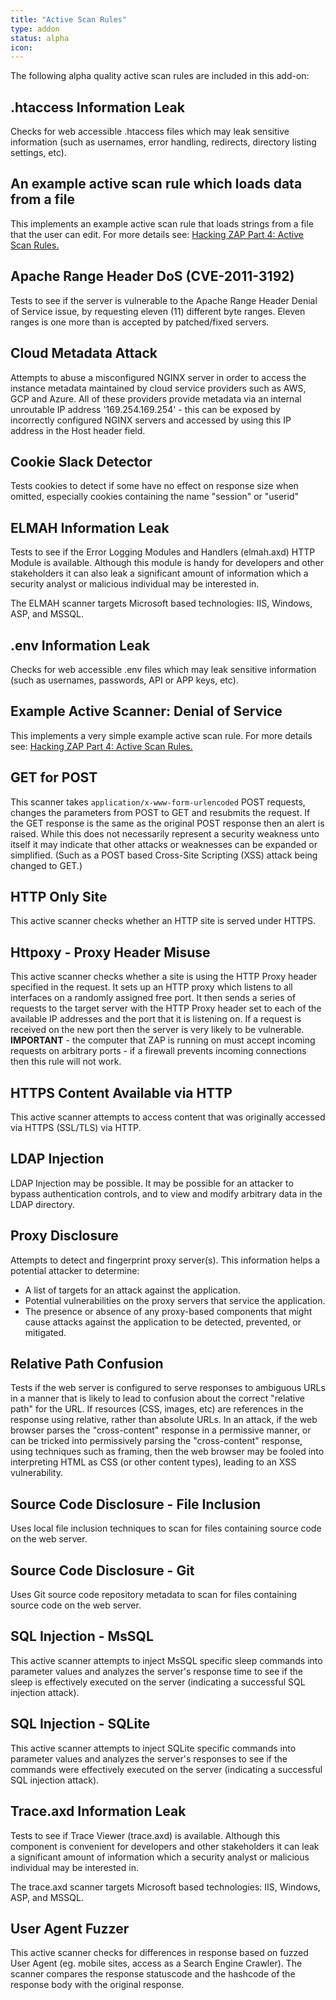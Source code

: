```yaml
---
title: "Active Scan Rules"
type: addon
status: alpha
icon: 
---
```


The following alpha quality active scan rules are included in this add-on:

## .htaccess Information Leak
Checks for web accessible .htaccess files which may leak sensitive information (such as usernames, error handling, redirects, directory listing settings, etc).

## An example active scan rule which loads data from a file
This implements an example active scan rule that loads strings from a file that the user can edit. For more details see: [Hacking ZAP Part 4: Active Scan Rules.](http://zaproxy.blogspot.co.uk/2014/04/hacking-zap-4-active-scan-rules.html)

## Apache Range Header DoS (CVE-2011-3192)
Tests to see if the server is vulnerable to the Apache Range Header Denial of Service issue, by requesting eleven (11) different byte ranges. Eleven ranges is one more than is accepted by patched/fixed servers.

## Cloud Metadata Attack
Attempts to abuse a misconfigured NGINX server in order to access the instance metadata maintained by cloud service providers such as AWS, GCP and Azure. All of these providers provide metadata via an internal unroutable IP address '169.254.169.254' - this can be exposed by incorrectly configured NGINX servers and accessed by using this IP address in the Host header field.

## Cookie Slack Detector
Tests cookies to detect if some have no effect on response size when omitted, especially cookies containing the name "session" or "userid"

## ELMAH Information Leak
Tests to see if the Error Logging Modules and Handlers (elmah.axd) HTTP Module is available. Although this module is handy for developers and other stakeholders it can also leak a significant amount of information which a security analyst or malicious individual may be interested in.

The ELMAH scanner targets Microsoft based technologies: IIS, Windows, ASP, and MSSQL.

## .env Information Leak
Checks for web accessible .env files which may leak sensitive information (such as usernames, passwords, API or APP keys, etc).

## Example Active Scanner: Denial of Service
This implements a very simple example active scan rule. For more details see: [Hacking ZAP Part 4: Active Scan Rules.](http://zaproxy.blogspot.co.uk/2014/04/hacking-zap-4-active-scan-rules.html)

## GET for POST
This scanner takes `application/x-www-form-urlencoded` POST requests, changes the parameters from POST to GET and resubmits the request. If the GET response is the same as the original POST response then an alert is raised. While this does not necessarily represent a security weakness unto itself it may indicate that other attacks or weaknesses can be expanded or simplified. (Such as a POST based Cross-Site Scripting (XSS) attack being changed to GET.)

## HTTP Only Site
This active scanner checks whether an HTTP site is served under HTTPS.

## Httpoxy - Proxy Header Misuse
This active scanner checks whether a site is using the HTTP Proxy header specified in the request. It sets up an HTTP proxy which listens to all interfaces on a randomly assigned free port. It then sends a series of requests to the target server with the HTTP Proxy header set to each of the available IP addresses and the port that it is listening on. If a request is received on the new port then the server is very likely to be vulnerable. **IMPORTANT** - the computer that ZAP is running on must accept incoming requests on arbitrary ports - if a firewall prevents incoming connections then this rule will not work.

## HTTPS Content Available via HTTP
This active scanner attempts to access content that was originally accessed via HTTPS (SSL/TLS) via HTTP.

## LDAP Injection
LDAP Injection may be possible. It may be possible for an attacker to bypass authentication controls, and to view and modify arbitrary data in the LDAP directory.

## Proxy Disclosure
Attempts to detect and fingerprint proxy server(s). This information helps a potential attacker to determine:

*   A list of targets for an attack against the application.
*   Potential vulnerabilities on the proxy servers that service the application.
*   The presence or absence of any proxy-based components that might cause attacks against the application to be detected, prevented, or mitigated.

## Relative Path Confusion
Tests if the web server is configured to serve responses to ambiguous URLs in a manner that is likely to lead to confusion about the correct "relative path" for the URL. If resources (CSS, images, etc) are references in the response using relative, rather than absolute URLs. In an attack, if the web browser parses the "cross-content" response in a permissive manner, or can be tricked into permissively parsing the "cross-content" response, using techniques such as framing, then the web browser may be fooled into interpreting HTML as CSS (or other content types), leading to an XSS vulnerability.

## Source Code Disclosure - File Inclusion
Uses local file inclusion techniques to scan for files containing source code on the web server.

## Source Code Disclosure - Git
Uses Git source code repository metadata to scan for files containing source code on the web server.

## SQL Injection - MsSQL
This active scanner attempts to inject MsSQL specific sleep commands into parameter values and analyzes the server's response time to see if the sleep is effectively executed on the server (indicating a successful SQL injection attack).

## SQL Injection - SQLite
This active scanner attempts to inject SQLite specific commands into parameter values and analyzes the server's responses to see if the commands were effectively executed on the server (indicating a successful SQL injection attack).

## Trace.axd Information Leak
Tests to see if Trace Viewer (trace.axd) is available. Although this component is convenient for developers and other stakeholders it can leak a significant amount of information which a security analyst or malicious individual may be interested in.

The trace.axd scanner targets Microsoft based technologies: IIS, Windows, ASP, and MSSQL.

## User Agent Fuzzer
This active scanner checks for differences in response based on fuzzed User Agent (eg. mobile sites, access as a Search Engine Crawler). The scanner compares the response statuscode and the hashcode of the response body with the original response.